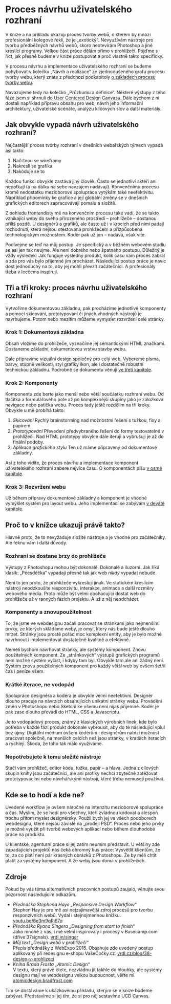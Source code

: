 # Proces návrhu uživatelského rozhraní

V knize a na příkladu ukazuji proces tvorby webů, o kterém by mnozí profesionální kolegové řekli, že je „exotický“. Nevyužívám nástroje pro tvorbu předběžných návrhů webů, skoro neotevírám Photoshop a jiné kreslící programy. Velkou část práce dělám přímo v prohlížeči. Pojďme s říct, jak přesně budeme v knize postupovat a proč vlastně takto specificky.

V procesu návrhu a implementace uživatelského rozhraní se budeme pohybovat v kolečku „Návrh a realizace“ ze zjednodušeného grafu procesu tvorby webu, který znáte z předchozí podkapitoly [o základech procesu tvorby webu](zaklady-procesu.md).  

Navazujeme tedy na kolečko „Průzkumu a definice“. Některé výstupy z tého fáze jsem si shrnuli [do User Centered Design Canvasu](design-canvas.md). Dále bychom z ní dostali například přípravu obsahu pro  web, návrh jeho informační architektury, uživatelské scénáře, analýzu klíčových slov a další materiály. 


## Jak obvykle vypadá návrh uživatelského rozhraní?

Nejčastější proces tvorby rozhraní v dnešních webařských týmech vypadá asi takto:

1. Načrtnou se wireframy
2. Nakreslí se grafika
3. Nakóduje se to

Každou funkci obvykle zastává jiný člověk. Často se jednotliví aktéři ani nepotkají (a na dálku na sebe navzájem nadávají). Konvenčnímu procesu kromě nedostatku mezioborové spolupráce vytýkám také neefektivitu. Například připomínky ke grafice a její globální změny se v dnešních grafických editorech zapracovávají pomalu a složitě.

Z pohledu frontendisty mě na konvenčním procesu také vadí, že se takto vznikající weby do svého přirozeného prostředí – prohlížeče – dostanou příliš pozdě. U designérů a grafiků, ale často už i v krocích před nimi padají rozhodnutí, která nejsou otestovaná prohlížečem a přizpůsobená technologickým možnostem. Kodér pak už jen – nadává, však víte. 

Podívejme se teď na můj postup. Je specifický a v běžném webovém studiu se asi jen tak neujme. Ale není dobrého nebo špatného postupu. Důležitý je vždy výsledek: Jak funguje výsledný produkt, kolik času vám proces zabral a zda pro vás bylo příjemné jím procházet. Následující postup práce je navíc dost jednoduchý na to, aby jej mohli převzít začátečníci. A profesionály třeba v lecčems inspirují.


## Tři a tři kroky: proces návrhu uživatelského rozhraní

Vytvoříme dokumentovou základnu, pak procházíme jednotlivé komponenty a pomocí skicování, prototypování či jiných vhodných nástrojů je navrhujeme. Potom nebo mezitím můžeme vymyslet rozvržení celé stránky.


### Krok 1: Dokumentová základna

Obsah vložíme do prohlížeče, vyznačíme jej sémantickými HTML značkami. Dostaneme základní, dokumentovou vrstvu stavby webu.

Dále připravíme vizuální design společný pro celý web. Vybereme písma, barvy, stupně velikosti, styl grafiky ikon, ale i dostatečně robustní technickou základnu. Podrobně se dokumentu věnuji [ve třetí kapitole](kap-dokumet.md).


### Krok 2: Komponenty

Komponentu zde berte jako menší nebo větší součástku rozhraní webu. Od tlačítka a formulářového pole až po komplexnější skupiny jako je záložková navigace nebo patička webu. Proces tady ještě rozdělím na tři kroky. Obvykle u mě probíhá takto:

1. *Skicování* 
   Rychlý brainstorming nad možnostmi řešení s tužkou, fixy a papírem.
2. *Prototypování* 
   Převedení předvybraného řešení do formy testovatelné v prohlížeči. Nad HTML prototypy obvykle dále iteruji a vybrušuji je až do finální podoby.
3. *Aplikace grafického stylu* 
   Ten už máme připravený od dokumentové základny. 

Asi z toho vidíte, že proces návrhu a implementace komponent uživatelského rozhraní zabere nejvíce času. O komponentách píšu [v osmé kapitole](kap-ui-proces.md).


### Krok 3: Rozvržení webu

Už během přípravy dokumentové základny a komponent je vhodné vymýšlet systém pro layout webu. Jeho implementací se zabývám [v deváté kapitole](kap-layout.md).


## Proč to v knížce ukazuji právě takto?

Hlavně proto, že to nevyžaduje složité nástroje a je vhodné pro začátečníky. Ale řeknu vám i další důvody.

### Rozhraní se dostane brzy do prohlížeče

Výstupy z Photoshopu mohou být dokonalé. Dokonalé a iluzorní. Jak říká klasik: „Péesdéčka“ vypadají přesně tak jak web *nikdy* vypadat nebude. 

Není to jen proto, že prohlížeče vykreslují jinak. Ve statickém kreslícím nástroji neodzkoušíte responzivitu, interakce, animace a další rozměry webového média. Proto může být velmi obohacující dostat web do prohlížeče už v ranných fázích projektu. A už z něj neodcházet.

### Komponenty a znovupoužitelnost

To, že jsme ve webdesignu začali pracovat se stránkami jako nejmenšími prvky, ze kterých skládáme weby, je omyl, který nás bude ještě dlouho mrzet. Stránky jsou prostě pořád moc komplexní entity, aby je bylo možné navrhnout i implementovat dostatečně kvalitně a efektivně. 

Neměli bychom navrhovat stránky, ale systémy komponent. Znovu použitelných komponent. Ze „stránkových“ výstupů grafických programů není možné systém vyčíst, i kdyby tam byl. Obvykle tam ale ani žádný není. Systém znovu použitelných komponent pro každý větší web by ovšem šetřil čas i peníze všem.


### Krátké iterace, ne vodopád

Spolupráce designéra a kodéra je obvykle velmi neefektivní. Designér dlouho pracuje na návrzích obsahujících unikátní stránky webu. Provádění změn v Photoshopu nebo Sketchi ke všemu není nijak příjemné. Kodér je pak zase dlouho převádí do HTML, CSS a Javascriptu. 

Je to vodopádový proces, známý z klasických výrobních linek, kde bylo potřeba v každé fázi produkt dokonale vybrousit, aby do té následující vplul bez újmy. Digitální médium ovšem kodérům i designérům nabízí možnost pracovat společně, na menších celcích než jsou stránky, v kratších iteracích a rychleji. Škoda, že toho tak málo využíváme.

### Nepotřebujete k tomu složité nástroje

Stačí vám prohlížeč, editor kódu, tužka, papír – a hlava. Jedna z cílových skupin knihy jsou začátečníci, ale ani profíky nechci zbytečně zatěžovat  prototypovacími nebo návrhářskými nástroji, které třeba nemusejí používat.


## Kde se to hodí a kde ne?

Uvedené workflow je ovšem náročné na intenzitu mezioborové spolupráce a čas. Myslím, že se hodí pro všechny, kteří zvládnou kódovat a alespoň trochu přitom myslet designérsky. Použil bych jej ve všech podoborech webdesignu, které nejsou závislé na „prodeji PSD“. Proces nebo jeho prvky je možné využít při tvorbě webových aplikací nebo během dlouhodobé práce na produktu. 

U klientské, agenturní práce si jej zatím neumím představit. U většiny zde zapadajících projektů nás čeká ohromný kus práce: Vysvětlit klientům, že to, za co platí není pár krásných obrázků z Photoshopu. Že by měli chtít platit za systémy komponent. A že weby jsou doma v prohlížečích. 


## Zdroje

Pokud by vás téma alternativních pracovních postupů zaujalo, věnujte svou pozornost následujícím odkazům.

- *Přednáška Stephena Haye „Responsive Design Workflow“*   
  Stephen Hay je pro mě asi nejzajímavější zdroj procesů pro tvorbu responzivních webů. Vydal i stejnojmennou knížku. [youtu.be/6e3m9qRj67o](https://youtu.be/6e3m9qRj67o)
- *Přednáška Ryana Singera „Designing from start to finish“*  
  Jako mnohé z vás, i mě velmi inspirovaly i procesy v Basecamp.com (dříve 37signals). [vrdl.in/singer](https://www.webexpo.net/prague2017/talk/designing-from-start-to-finish/)
- *Můj text „Design webů v prohlížeči“*  
  Přepis přednášky z WebExpo 2015. Obsahuje zde uvedený postup aplikovaný při redesignu e-shopu VašeČočky.cz. [vrdl.cz/blog/38-design-v-prohlizeci](http://www.vzhurudolu.cz/blog/38-design-v-prohlizeci)
- *Kniha Brada Frosta „Atomic Design“*  
  V textu, který právě čtete, nezvládnu jít takhle do hloubky, ale systémy designu mají ve webdesignu velkou budoucnost, věřte mi. [atomicdesign.bradfrost.com](http://atomicdesign.bradfrost.com/)


Tím se dostáváme k ukázkovému příkladu, kterým se v knize budeme zabývat. Představíme si jej tím, že si pro něj sestavíme UCD Canvas.
